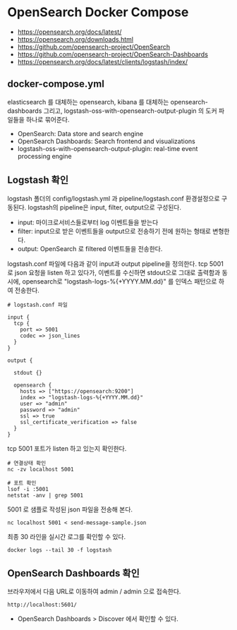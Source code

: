 # OpenSearch Docker Compose

- https://opensearch.org/docs/latest/
- https://opensearch.org/downloads.html
- https://github.com/opensearch-project/OpenSearch
- https://github.com/opensearch-project/OpenSearch-Dashboards
- https://opensearch.org/docs/latest/clients/logstash/index/

## docker-compose.yml

elasticsearch 를 대체하는 opensearch, kibana 를 대체하는 opensearch-dashboards 그리고, logstash-oss-with-opensearch-output-plugin 의 도커 파일들을 하나로 묶어준다.

- OpenSearch: Data store and search engine
- OpenSearch Dashboards: Search frontend and visualizations
- logstash-oss-with-opensearch-output-plugin: real-time event processing engine

## Logstash 확인

logstash 폴더의 config/logstash.yml 과 pipeline/logstash.conf 환경설정으로 구동된다.
logstash의 pipeline은 input, filter, output으로 구성된다.

- input: 마이크로서비스들로부터 log 이벤트들을 받는다
- filter: input으로 받은 이벤트들을 output으로 전송하기 전에 원하는 형태로 변형한다.
- output: OpenSearch 로 filtered 이벤트들을 전송한다.

logstash.conf 파일에 다음과 같이 input과 output pipeline을 정의한다.
tcp 5001 로 json 요청을 listen 하고 있다가, 이벤트를 수신하면 stdout으로 그대로 출력함과 동시에, opensearch로 "logstash-logs-%{+YYYY.MM.dd}" 를 인덱스 패턴으로 하여 전송한다.

```
# logstash.conf 파일

input {
  tcp {
    port => 5001
    codec => json_lines
  }
}

output {

  stdout {}

  opensearch {
    hosts => ["https://opensearch:9200"]
    index => "logstash-logs-%{+YYYY.MM.dd}"
    user => "admin"
    password => "admin"
    ssl => true
    ssl_certificate_verification => false
  }
}
```

tcp 5001 포트가 listen 하고 있는지 확인한다.

```
# 연결상태 확인
nc -zv localhost 5001

# 포트 확인
lsof -i :5001
netstat -anv | grep 5001
```

5001 로 샘플로 작성된 json 파일을 전송해 본다.

```
nc localhost 5001 < send-message-sample.json
```

최종 30 라인을 실시간 로그를 확인할 수 있다.

```
docker logs --tail 30 -f logstash
```

## OpenSearch Dashboards 확인

브라우저에서 다음 URL로 이동하여 admin / admin 으로 접속한다.

```
http://localhost:5601/
```

- OpenSearch Dashboards > Discover 에서 확인할 수 있다.